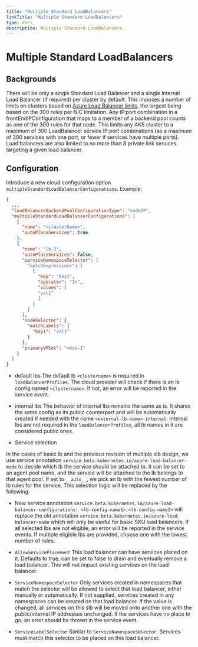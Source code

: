 ```yaml
---
title: "Multiple Standard LoadBalancers"
linkTitle: "Multiple Standard LoadBalancers"
type: docs
description: Multiple Standard LoadBalancers.
---
```


# Multiple Standard LoadBalancers

## Backgrounds

There will be only a single Standard Load Balancer and a single Internal Load Balancer (if required) per cluster by default. This imposes a number of limits on clusters based on [Azure Load Balancer limits](https://learn.microsoft.com/en-us/azure/azure-resource-manager/management/azure-subscription-service-limits#load-balancer), the largest being based on the 300 rules per NIC limitation. Any IP:port combination in a frontEndIPConfiguration that maps to a member of a backend pool counts as one of the 300 rules for that node. This limits any AKS cluster to a maximum of 300 LoadBalancer service IP:port combinations (so a maximum of 300 services with one port, or fewer if services have multiple ports). Load balancers are also limited to no more than 8 private link services targeting a given load balancer. 

## Configuration

Introduce a new cloud configuration option `multipleStandardLoadBalancerConfigurations`. Example:

```json
{
  ...
  "loadBalancerBackendPoolConfigurationType": "nodeIP",
  "multipleStandardLoadBalancerConfigurations": [
    {
      "name": "<clusterName>",
      "autoPlaceServices": true
    },
    {
      "name": "lb-2",
      "autoPlaceServices": false,
      "serviceNamespaceSelector": [
        "matchExpressions": [
          {
            "key": "key1",
            "operator": "In",
            "values": [
            "val1"
            ]
          }
        ]
      ],
      "nodeSelector": {
        "matchLabels": {
          "key1": "val1"
        }
      },
      "primaryVMSet": "vmss-1"
    }
  ]
}
```

- default lbs
The default lb `<clustername>` is required in `loadBalancerProfiles`. The cloud provider will check if there is an lb config named `<clustername>`. If not, an error will be reported in the service event.

- internal lbs
The behavior of internal lbs remains the same as is. It shares the same config as its public counterpart and will be automatically created if needed with the name `<external-lb-name>-internal`. Internal lbs are not required in the `loadBalancerProfiles`, all lb names in it are considered public ones.


- Service selection

In the cases of basic lb and the previous revision of multiple slb design, we use service annotation `service.beta.kubernetes.io/azure-load-balancer-mode` to decide which lb the service should be attached to. It can be set to an agent pool name, and the service will be attached to the lb belongs to that agent pool. If set to `__auto__`, we pick an lb with the fewest number of lb rules for the service. This selection logic will be replaced by the following:

- New service annotation `service.beta.kubernetes.io/azure-load-balancer-configurations: <lb-config-name1>,<lb-config-name2>` will replace the old annotation `service.beta.kubernetes.io/azure-load-balancer-mode` which will only be useful for basic SKU load balancers. If all selected lbs are not eligible, an error will be reported in the service events. If multiple eligible lbs are provided, choose one with the lowest number of rules.

- `AllowServicePlacement`
This load balancer can have services placed on it. Defaults to true, can be set to false to drain and eventually remove a load balancer. This will not impact existing services on the load balancer.

- `ServiceNamespaceSelector`
Only services created in namespaces that match the selector will be allowed to select that load balancer, either manually or automatically. If not supplied, services created in any namespaces can be created on that load balancer. If the value is changed, all services on this slb will be moved onto another one with the public/internal IP addresses unchanged. If the services have no place to go, an error should be thrown in the service event.

- `ServiceLabelSelector`
Similar to `ServiceNamespaceSelector`. Services must match this selector to be placed on this load balancer.
